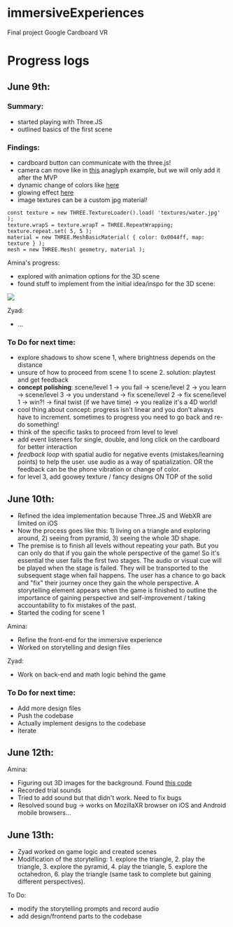 # immersiveExperiences

Final project Google Cardboard VR

# Progress logs

## June 9th:

### Summary:
- started playing with Three.JS
- outlined basics of the first scene

### Findings:
- cardboard button can communicate with the three.js!
- camera can move like in [this](https://github.com/mrdoob/three.js/blob/master/examples/webgl_effects_anaglyph.html) anaglyph example, but we will only add it after the MVP
- dynamic change of colors like [here](https://github.com/mrdoob/three.js/blob/master/examples/webgl_framebuffer_texture.html)
- glowing effect [here](https://github.com/mrdoob/three.js/blob/master/examples/webgl_geometry_dynamic.html)
- image textures can be a custom jpg material!

```
const texture = new THREE.TextureLoader().load( 'textures/water.jpg' );
texture.wrapS = texture.wrapT = THREE.RepeatWrapping;
texture.repeat.set( 5, 5 );
material = new THREE.MeshBasicMaterial( { color: 0x0044ff, map: texture } );
mesh = new THREE.Mesh( geometry, material );
```

Amina's progress:
- explored with animation options for the 3D scene
- found stuff to implement from the initial idea/inspo for the 3D scene:

![](https://jacobrcampbell.com/assets/media/2020-soul-22-people-in-flow.jpg)

Zyad:
- ...

### To Do for next time:
- explore shadows to show scene 1, where brightness depends on the distance
- unsure of how to proceed from scene 1 to scene 2. solution: playtest and get feedback
- **concept polishing**: scene/level 1 -> you fail -> scene/level 2 -> you learn -> scene/level 3 -> you understand -> fix scene/level 2 -> fix scene/level 1 -> win?! -> final twist (if we have time) -> you realize it's a 4D world!
- cool thing about concept: progress isn't linear and you don't always have to increment. sometimes to progress you need to go back and re-do something!
- think of the specific tasks to proceed from level to level
- add event listeners for single, double, and long click on the cardboard for better interaction
- _feedback loop_ with spatial audio for negative events (mistakes/learning points) to help the user. use audio as a way of spatialization. OR the feedback can be the phone vibration or change of color.
- for level 3, add goowey texture / fancy designs ON TOP of the solid


## June 10th:
- Refined the idea implementation because Three.JS and WebXR are limited on iOS
- Now the process goes like this: 1) living on a triangle and exploring around, 2) seeing from pyramid, 3) seeing the whole 3D shape.
- The premise is to finish all levels without repeating your path. But you can only do that if you gain the whole perspective of the game! So it's essential the user fails the first two stages. The audio or visual cue will be played when the stage is failed. They will be transported to the subsequent stage when fail happens. The user has a chance to go back and "fix" their journey once they gain the whole perspective. A storytelling element appears when the game is finished to outline the importance of gaining perspective and self-improvement / taking accountability to fix mistakes of the past.
- Started the coding for scene 1

Amina:
- Refine the front-end for the immersive experience
- Worked on storytelling and design files 

Zyad:
- Work on back-end and math logic behind the game


### To Do for next time:
- Add more design files
- Push the codebase
- Actually implement designs to the codebase
- Iterate 


## June 12th:

Amina:
- Figuring out 3D images for the background. Found [this code](https://github.com/mrdoob/three.js/blob/master/examples/webgl_effects_stereo.html)
- Recorded trial sounds
- Tried to add sound but that didn't work. Need to fix bugs
- Resolved sound bug -> works on MozillaXR browser on iOS and Android mobile browsers...

## June 13th:
- Zyad worked on game logic and created scenes
- Modification of the storytelling: 1. explore the triangle, 2. play the triangle, 3. explore the pyramid, 4. play the triangle, 5. explore the octahedron, 6. play the triangle (same task to complete but gaining different perspectives).

To Do:
- modify the storytelling prompts and record audio
- add design/frontend parts to the codebase 
